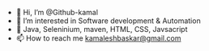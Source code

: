 - 👋 Hi, I’m @Github-kamal
- 👀 I’m interested in Software development &  Automation 
- 🌱 Java, Seleninium, maven, HTML, CSS, Javsacript 
- 📫 How to reach me kamaleshbaskar@gmail.com


<!---
Github-kamal/Github-kamal is a ✨ special ✨ repository because its `README.md` (this file) appears on your GitHub profile.
You can click the Preview link to take a look at your changes.
--->

